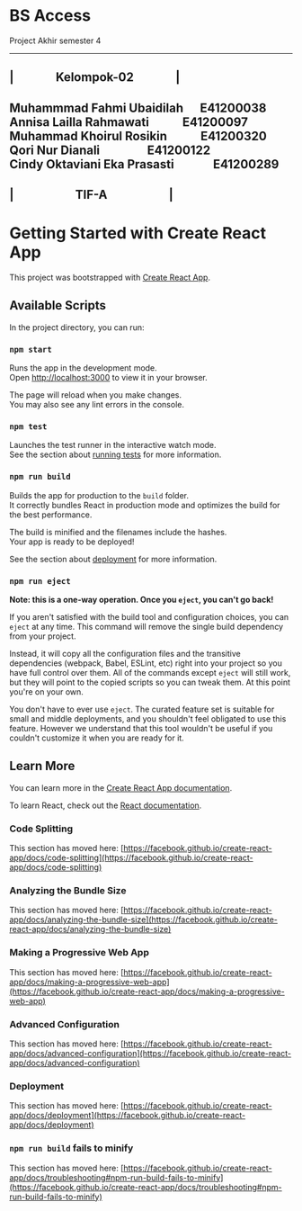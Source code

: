 # BS Access
Project Akhir semester 4 

---------------------------------------
|&nbsp;&nbsp;&nbsp;&nbsp;&nbsp;&nbsp;&nbsp;&nbsp;&nbsp;&nbsp;&nbsp;&nbsp;&nbsp;&nbsp;&nbsp;Kelompok-02&nbsp;&nbsp;&nbsp;&nbsp;&nbsp;&nbsp;&nbsp;&nbsp;&nbsp;&nbsp;&nbsp;&nbsp;&nbsp;&nbsp;&nbsp;|
---------------------------------------
Muhammmad Fahmi Ubaidilah    &nbsp;&nbsp;&nbsp;&nbsp;&nbsp;E41200038 <br>
Annisa Lailla Rahmawati   &nbsp;&nbsp;&nbsp;&nbsp;&nbsp;&nbsp;&nbsp;&nbsp;&nbsp;&nbsp;&nbsp;E41200097 <br>
Muhammad Khoirul Rosikin    &nbsp;&nbsp;&nbsp;&nbsp;&nbsp;&nbsp;&nbsp;&nbsp;&nbsp;&nbsp;&nbsp;E41200320 <br>
Qori Nur Dianali &nbsp;&nbsp;&nbsp;&nbsp;&nbsp;&nbsp;&nbsp;&nbsp;&nbsp;&nbsp;&nbsp;&nbsp;&nbsp;&nbsp;&nbsp;&nbsp;E41200122 <br>
Cindy Oktaviani Eka Prasasti  &nbsp;&nbsp;&nbsp;&nbsp;&nbsp;&nbsp;&nbsp;&nbsp;&nbsp;&nbsp;&nbsp;&nbsp;&nbsp;E41200289
---------------------------------------
|&nbsp;&nbsp;&nbsp;&nbsp;&nbsp;&nbsp;&nbsp;&nbsp;&nbsp;&nbsp;&nbsp;&nbsp;&nbsp;&nbsp;&nbsp;&nbsp;&nbsp;&nbsp;&nbsp;&nbsp;&nbsp;&nbsp;TIF-A&nbsp;&nbsp;&nbsp;&nbsp;&nbsp;&nbsp;&nbsp;&nbsp;&nbsp;&nbsp;&nbsp;&nbsp;&nbsp;&nbsp;&nbsp;&nbsp;&nbsp;&nbsp;&nbsp;&nbsp;&nbsp;&nbsp;|
---------------------------------------

# Getting Started with Create React App

This project was bootstrapped with [Create React App](https://github.com/facebook/create-react-app).

## Available Scripts

In the project directory, you can run:

### `npm start`

Runs the app in the development mode.\
Open [http://localhost:3000](http://localhost:3000) to view it in your browser.

The page will reload when you make changes.\
You may also see any lint errors in the console.

### `npm test`

Launches the test runner in the interactive watch mode.\
See the section about [running tests](https://facebook.github.io/create-react-app/docs/running-tests) for more information.

### `npm run build`

Builds the app for production to the `build` folder.\
It correctly bundles React in production mode and optimizes the build for the best performance.

The build is minified and the filenames include the hashes.\
Your app is ready to be deployed!

See the section about [deployment](https://facebook.github.io/create-react-app/docs/deployment) for more information.

### `npm run eject`

**Note: this is a one-way operation. Once you `eject`, you can't go back!**

If you aren't satisfied with the build tool and configuration choices, you can `eject` at any time. This command will remove the single build dependency from your project.

Instead, it will copy all the configuration files and the transitive dependencies (webpack, Babel, ESLint, etc) right into your project so you have full control over them. All of the commands except `eject` will still work, but they will point to the copied scripts so you can tweak them. At this point you're on your own.

You don't have to ever use `eject`. The curated feature set is suitable for small and middle deployments, and you shouldn't feel obligated to use this feature. However we understand that this tool wouldn't be useful if you couldn't customize it when you are ready for it.

## Learn More

You can learn more in the [Create React App documentation](https://facebook.github.io/create-react-app/docs/getting-started).

To learn React, check out the [React documentation](https://reactjs.org/).

### Code Splitting

This section has moved here: [https://facebook.github.io/create-react-app/docs/code-splitting](https://facebook.github.io/create-react-app/docs/code-splitting)

### Analyzing the Bundle Size

This section has moved here: [https://facebook.github.io/create-react-app/docs/analyzing-the-bundle-size](https://facebook.github.io/create-react-app/docs/analyzing-the-bundle-size)

### Making a Progressive Web App

This section has moved here: [https://facebook.github.io/create-react-app/docs/making-a-progressive-web-app](https://facebook.github.io/create-react-app/docs/making-a-progressive-web-app)

### Advanced Configuration

This section has moved here: [https://facebook.github.io/create-react-app/docs/advanced-configuration](https://facebook.github.io/create-react-app/docs/advanced-configuration)

### Deployment

This section has moved here: [https://facebook.github.io/create-react-app/docs/deployment](https://facebook.github.io/create-react-app/docs/deployment)

### `npm run build` fails to minify

This section has moved here: [https://facebook.github.io/create-react-app/docs/troubleshooting#npm-run-build-fails-to-minify](https://facebook.github.io/create-react-app/docs/troubleshooting#npm-run-build-fails-to-minify)
